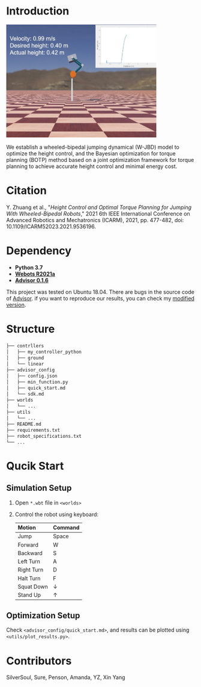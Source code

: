 # Introduction

<img src=".utils/../utils/ARM2021.jpg" width=400>

We establish a wheeled-bipedal jumping dynamical (W-JBD) model to optimize the height control, and the Bayesian optimization for torque planning (BOTP) method based on a joint optimization framework for torque planning to achieve accurate height control and minimal energy cost.

# Citation

Y. Zhuang et al., "*Height Control and Optimal Torque Planning for Jumping With Wheeled-Bipedal Robots*," 2021 6th IEEE International Conference on Advanced Robotics and Mechatronics (ICARM), 2021, pp. 477-482, doi: 10.1109/ICARM52023.2021.9536196.

# Dependency

- **Python  3.7**
- [**Webots  R2021a**](https://github.com/cyberbotics/webots)
- [**Advisor 0.1.6**](https://github.com/silvery107/advisor)

This project was tested on Ubuntu 18.04. 
There are bugs in the source code of [Advisor](https://github.com/tobegit3hub/advisor). if you want to reproduce our results, you can check my [modified version](https://github.com/silvery107/advisor).

# Structure

```
├── contrllers
│   ├── my_controller_python
│   ├── ground
│   └── linear
├── advisor_config
│   ├── config.json
│   ├── min_function.py
│   ├── quick_start.md
│   └── sdk.md
├── worlds
│   └── ...
├── utils
│   └── ...
├── README.md
├── requirements.txt
├── robot_specifications.txt
└── ...
```

# Qucik Start

## Simulation Setup
1. Open `*.wbt` file in `<worlds>`
2. Control the robot using keyboard:

	|Motion|Command|
	|-|-|
	|Jump|Space|
	|Forward|W|
	|Backward|S|
	|Left Turn|A|
	|Right Turn|D|
	|Halt Turn|F|
	|Squat Down|↓|
	|Stand Up|↑|

## Optimization Setup

Check `<advisor_config/quick_start.md>`, and results can be plotted using `<utils/plot_results.py>`.

# Contributors
SilverSoul, Sure, Penson, Amanda, YZ, Xin Yang
